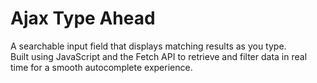 # Ajax Type Ahead

A searchable input field that displays matching results as you type.  
Built using JavaScript and the Fetch API to retrieve and filter data in real time for a smooth autocomplete experience.
